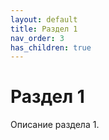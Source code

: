 ```yaml
---
layout: default
title: Раздел 1
nav_order: 3
has_children: true
---
```


# Раздел 1

Описание раздела 1.
